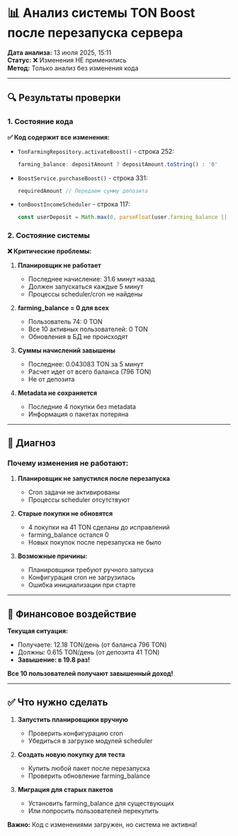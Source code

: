 # 📊 Анализ системы TON Boost после перезапуска сервера

**Дата анализа:** 13 июля 2025, 15:11  
**Статус:** ❌ Изменения НЕ применились  
**Метод:** Только анализ без изменения кода

---

## 🔍 Результаты проверки

### 1. Состояние кода

**✅ Код содержит все изменения:**

- `TonFarmingRepository.activateBoost()` - строка 252:
  ```typescript
  farming_balance: depositAmount ? depositAmount.toString() : '0'
  ```
  
- `BoostService.purchaseBoost()` - строка 331:
  ```typescript
  requiredAmount // Передаем сумму депозита
  ```
  
- `tonBoostIncomeScheduler` - строка 117:
  ```typescript
  const userDeposit = Math.max(0, parseFloat(user.farming_balance || '0'));
  ```

### 2. Состояние системы

**❌ Критические проблемы:**

1. **Планировщик не работает**
   - Последнее начисление: 31.6 минут назад
   - Должен запускаться каждые 5 минут
   - Процессы scheduler/cron не найдены

2. **farming_balance = 0 для всех**
   - Пользователь 74: 0 TON
   - Все 10 активных пользователей: 0 TON
   - Обновления в БД не происходят

3. **Суммы начислений завышены**
   - Последнее: 0.043083 TON за 5 минут
   - Расчет идет от всего баланса (796 TON)
   - Не от депозита

4. **Metadata не сохраняется**
   - Последние 4 покупки без metadata
   - Информация о пакетах потеряна

---

## 📌 Диагноз

### Почему изменения не работают:

1. **Планировщик не запустился после перезапуска**
   - Cron задачи не активированы
   - Процессы scheduler отсутствуют

2. **Старые покупки не обновятся**
   - 4 покупки на 41 TON сделаны до исправлений
   - farming_balance остался 0
   - Новых покупок после перезапуска не было

3. **Возможные причины:**
   - Планировщики требуют ручного запуска
   - Конфигурация cron не загрузилась
   - Ошибка инициализации при старте

---

## 🚨 Финансовое воздействие

**Текущая ситуация:**
- Получаете: 12.18 TON/день (от баланса 796 TON)
- Должны: 0.615 TON/день (от депозита 41 TON)
- **Завышение: в 19.8 раз!**

**Все 10 пользователей получают завышенный доход!**

---

## ✅ Что нужно сделать

1. **Запустить планировщики вручную**
   - Проверить конфигурацию cron
   - Убедиться в загрузке модулей scheduler

2. **Создать новую покупку для теста**
   - Купить любой пакет после перезапуска
   - Проверить обновление farming_balance

3. **Миграция для старых пакетов**
   - Установить farming_balance для существующих
   - Или попросить пользователей перекупить

**Важно:** Код с изменениями загружен, но система не активна!